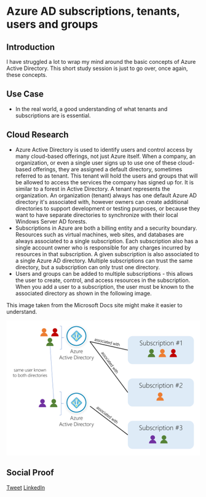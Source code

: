 <!-- This template removes the micro tutorial for a quicker post and removes images for a full template check out the 000-DAY-ARTICLE-LONG-TEMPLATE.MD-->

# Azure AD subscriptions, tenants, users and groups

## Introduction

I have struggled a lot to wrap my mind around the basic concepts of Azure Active Directory. This short study session is just to go over, once again, these concepts.

## Use Case

- In the real world, a good understanding of what tenants and subscriptions are is essential.

## Cloud Research

- Azure Active Directory is used to identify users and control access by many cloud-based offerings, not just Azure itself. When a company, an organization, or even a single user signs up to use one of these cloud-based offerings, they are assigned a default directory, sometimes referred to as tenant. This tenant will hold the users and groups that will be allowed to access the services the company has signed up for. It is similar to a forest in Active Directory. A tenant represents the organization. An organization (tenant) always has one default Azure AD directory it's associated with, however owners can create additional directories to support development or testing purposes, or because they want to have separate directories to synchronize with their local Windows Server AD forests.
- Subscriptions in Azure are both a billing entity and a security boundary. Resources such as virtual machines, web sites, and databases are always associated to a single subscription. Each subscription also has a single account owner who is responsible for any charges incurred by resources in that subscription. A given subscription is also associated to a single Azure AD directory. Multiple subscriptions can trust the same directory, but a subscription can only trust one directory.
- Users and groups can be added to multiple subscriptions - this allows the user to create, control, and access resources in the subscription. When you add a user to a subscription, the user must be known to the associated directory as shown in the following image.

This image taken from the Microsoft Docs site might make it easier to understand.

![Screenshot](./users-directories.png)

## Social Proof

[Tweet](https://twitter.com/r_miravalles/status/1295458853677600770)
[LinkedIn](https://www.linkedin.com/feed/update/urn:li:activity:6701224918249435137/)